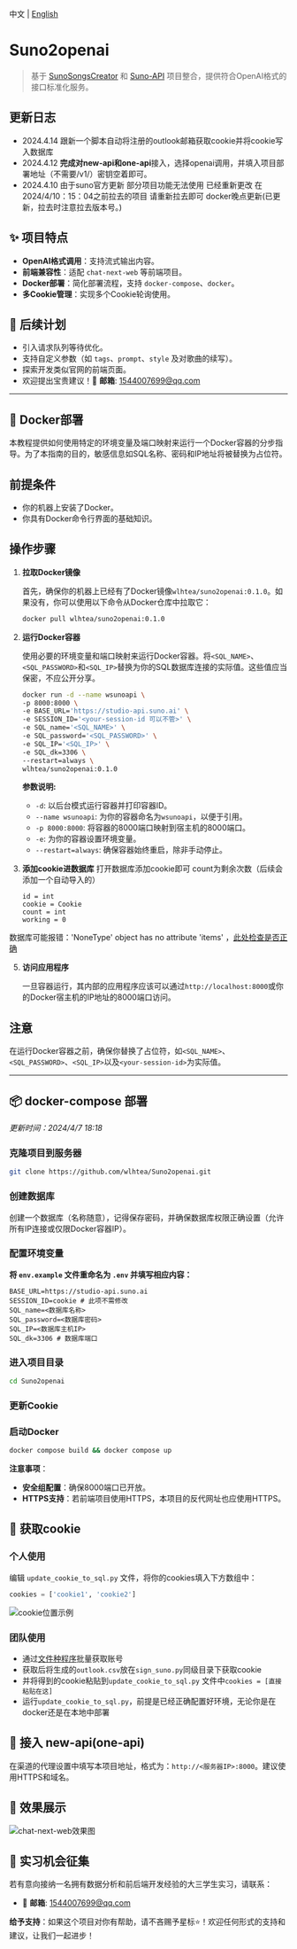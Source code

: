 中文 | [English](https://github.com/wlhtea/Suno2openai/blob/main/README.md)

# Suno2openai
> 基于 [SunoSongsCreator](https://github.com/yihong0618/SunoSongsCreator) 和 [Suno-API](https://github.com/SunoAI-API/Suno-API) 项目整合，提供符合OpenAI格式的接口标准化服务。

## 更新日志
- 2024.4.14 跟新一个脚本自动将注册的outlook邮箱获取cookie并将cookie写入数据库
- 2024.4.12 **完成对new-api和one-api**接入，选择openai调用，并填入项目部署地址（不需要/v1/）密钥空着即可。
- 2024.4.10 由于suno官方更新 部分项目功能无法使用 已经重新更改 在2024/4/10：15：04之前拉去的项目 请重新拉去即可 docker晚点更新(已更新，拉去时注意拉去版本号。)

## ✨ 项目特点
- **OpenAI格式调用**：支持流式输出内容。
- **前端兼容性**：适配 `chat-next-web` 等前端项目。
- **Docker部署**：简化部署流程，支持 `docker-compose`、`docker`。
- **多Cookie管理**：实现多个Cookie轮询使用。

## 🚀 后续计划
- 引入请求队列等待优化。
- 支持自定义参数（如 `tags`、`prompt`、`style` 及对歌曲的续写）。
- 探索开发类似官网的前端页面。
- 欢迎提出宝贵建议！📧 **邮箱**: 1544007699@qq.com
  
---

## 🫙 Docker部署

本教程提供如何使用特定的环境变量及端口映射来运行一个Docker容器的分步指导。为了本指南的目的，敏感信息如SQL名称、密码和IP地址将被替换为占位符。

## 前提条件

- 你的机器上安装了Docker。
- 你具有Docker命令行界面的基础知识。

## 操作步骤

1. **拉取Docker镜像**

   首先，确保你的机器上已经有了Docker镜像`wlhtea/suno2openai:0.1.0`。如果没有，你可以使用以下命令从Docker仓库中拉取它：

   ```bash
   docker pull wlhtea/suno2openai:0.1.0
   ```

2. **运行Docker容器**

   使用必要的环境变量和端口映射来运行Docker容器。将`<SQL_NAME>`、`<SQL_PASSWORD>`和`<SQL_IP>`替换为你的SQL数据库连接的实际值。这些值应当保密，不应公开分享。

   ```bash
   docker run -d --name wsunoapi \
   -p 8000:8000 \
   -e BASE_URL='https://studio-api.suno.ai' \
   -e SESSION_ID='<your-session-id 可以不管>' \
   -e SQL_name='<SQL_NAME>' \
   -e SQL_password='<SQL_PASSWORD>' \
   -e SQL_IP='<SQL_IP>' \
   -e SQL_dk=3306 \
   --restart=always \
   wlhtea/suno2openai:0.1.0
   ```

   **参数说明:**
   - `-d`: 以后台模式运行容器并打印容器ID。
   - `--name wsunoapi`: 为你的容器命名为`wsunoapi`，以便于引用。
   - `-p 8000:8000`: 将容器的8000端口映射到宿主机的8000端口。
   - `-e`: 为你的容器设置环境变量。
   - `--restart=always`: 确保容器始终重启，除非手动停止。

3. **添加cookie进数据库**
   打开数据库添加cookie即可 count为剩余次数（后续会添加一个自动导入的）
   ```mysql
   id = int
   cookie = Cookie
   count = int
   working = 0
   ```

数据库可能报错：'NoneType' object has no attribute 'items' ，[此处检查是否正确](https://github.com/wlhtea/Suno2openai/issues/10)

5. **访问应用程序**

   一旦容器运行，其内部的应用程序应该可以通过`http://localhost:8000`或你的Docker宿主机的IP地址的8000端口访问。

## 注意

在运行Docker容器之前，确保你替换了占位符，如`<SQL_NAME>`、`<SQL_PASSWORD>`、`<SQL_IP>`以及`<your-session-id>`为实际值。

---

## 📦 docker-compose 部署
_更新时间：2024/4/7 18:18_

### 克隆项目到服务器
```bash
git clone https://github.com/wlhtea/Suno2openai.git
```

### 创建数据库
创建一个数据库（名称随意），记得保存密码，并确保数据库权限正确设置（允许所有IP连接或仅限Docker容器IP）。

### 配置环境变量
**将 `env.example` 文件重命名为 `.env` 并填写相应内容：**
```plaintext
BASE_URL=https://studio-api.suno.ai
SESSION_ID=cookie # 此项不需修改
SQL_name=<数据库名称>
SQL_password=<数据库密码>
SQL_IP=<数据库主机IP>
SQL_dk=3306 # 数据库端口
```

### 进入项目目录
```bash
cd Suno2openai
```

### 更新Cookie


### 启动Docker
```bash
docker compose build && docker compose up
```
**注意事项**：
- **安全组配置**：确保8000端口已开放。
- **HTTPS支持**：若前端项目使用HTTPS，本项目的反代网址也应使用HTTPS。

## 🍪 获取cookie
### 个人使用
编辑 `update_cookie_to_sql.py` 文件，将你的cookies填入下方数组中：
```python
cookies = ['cookie1', 'cookie2']
```
![cookie位置示例](https://github.com/wlhtea/Suno2openai/assets/115779315/6edf9969-9eb6-420f-bfcd-dbf4b282ecbf)

### 团队使用
- 通过[文件种程序](https://github.com/wlhtea/Suno2openai/tree/main/suno_%E6%89%93%E5%8F%B7%E5%8F%96cookie)批量获取账号
- 获取后将生成的`outlook.csv`放在`sign_suno.py`同级目录下获取cookie
- 并将得到的cookie粘贴到`update_cookie_to_sql.py` 文件中`cookies = [直接粘贴在这]`
- 运行`update_cookie_to_sql.py`，前提是已经正确配置好环境，无论你是在docker还是在本地中部署

## 🔌 接入 new-api(one-api)
在渠道的代理设置中填写本项目地址，格式为：`http://<服务器IP>:8000`。建议使用HTTPS和域名。

## 🎉 效果展示
![chat-next-web效果图](https://github.com/wlhtea/Suno2openai/assets/115779315/6495e840-b025-4667-82f6-19116ce71c8e)

## 💌 实习机会征集
若有意向接纳一名拥有数据分析和前后端开发经验的大三学生实习，请联系：
- 📧 **邮箱**: 1544007699@qq.com

**给予支持**：如果这个项目对你有帮助，请不吝赐予星标⭐！欢迎任何形式的支持和建议，让我们一起进步！

